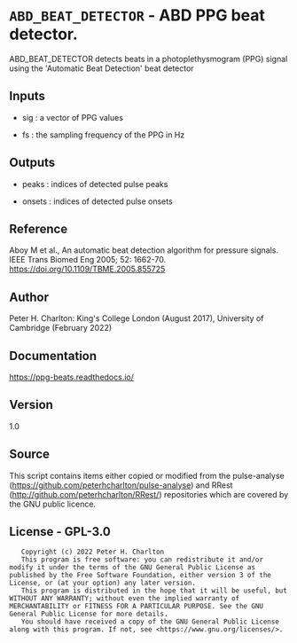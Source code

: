 # `ABD_BEAT_DETECTOR` - ABD PPG beat detector.
ABD_BEAT_DETECTOR detects beats in a photoplethysmogram (PPG) signal
using the 'Automatic Beat Detection' beat detector

##  Inputs
+   sig : a vector of PPG values
    
+   fs  : the sampling frequency of the PPG in Hz
    
##  Outputs
+   peaks : indices of detected pulse peaks
    
+   onsets : indices of detected pulse onsets
    
##  Reference
Aboy M et al., An automatic beat detection algorithm for pressure signals. IEEE Trans Biomed Eng 2005; 52: 1662-70. <https://doi.org/10.1109/TBME.2005.855725>

##  Author
Peter H. Charlton: King's College London (August 2017), University of Cambridge (February 2022)

##  Documentation
<https://ppg-beats.readthedocs.io/>

##  Version
1.0

##  Source
This script contains items either copied or modified from the pulse-analyse
(<https://github.com/peterhcharlton/pulse-analyse>) and RRest 
(<http://github.com/peterhcharlton/RRest/>) repositories which are covered
by the GNU public licence.

##  License - GPL-3.0
       Copyright (c) 2022 Peter H. Charlton
       This program is free software: you can redistribute it and/or modify it under the terms of the GNU General Public License as published by the Free Software Foundation, either version 3 of the License, or (at your option) any later version.
       This program is distributed in the hope that it will be useful, but WITHOUT ANY WARRANTY; without even the implied warranty of MERCHANTABILITY or FITNESS FOR A PARTICULAR PURPOSE. See the GNU General Public License for more details.
       You should have received a copy of the GNU General Public License along with this program. If not, see <https://www.gnu.org/licenses/>.
